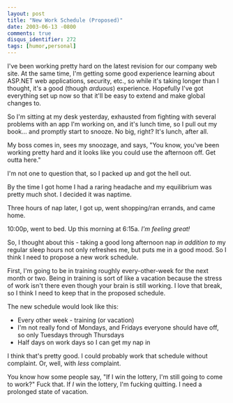 ```yaml
---
layout: post
title: "New Work Schedule (Proposed)"
date: 2003-06-13 -0800
comments: true
disqus_identifier: 272
tags: [humor,personal]
---
```

I've been working pretty hard on the latest revision for our company web
site. At the same time, I'm getting some good experience learning about
ASP.NET web applications, security, etc., so while it's taking longer
than I thought, it's a good (though *arduous*) experience. Hopefully
I've got everything set up now so that it'll be easy to extend and make
global changes to.

 So I'm sitting at my desk yesterday, exhausted from fighting with
several problems with an app I'm working on, and it's lunch time, so I
pull out my book... and promptly start to snooze. No big, right? It's
lunch, after all.

 My boss comes in, sees my snoozage, and says, "You know, you've been
working pretty hard and it looks like you could use the afternoon off.
Get outta here."

 I'm not one to question that, so I packed up and got the hell out.

 By the time I got home I had a raring headache and my equilibrium was
pretty much shot. I decided it was naptime.

 Three hours of nap later, I got up, went shopping/ran errands, and came
home.

 10:00p, went to bed. Up this morning at 6:15a. *I'm feeling great!*

 So, I thought about this - taking a good long afternoon nap *in
addition to* my regular sleep hours not only refreshes me, but puts me
in a good mood. So I think I need to propose a new work schedule.

 First, I'm going to be in training roughly every-other-week for the
next month or two. Being in training is sort of like a vacation because
the stress of work isn't there even though your brain is still working.
I love that break, so I think I need to keep that in the proposed
schedule.

 The new schedule would look like this:

-   Every other week - training (or vacation)
-   I'm not really fond of Mondays, and Fridays everyone should have
    off, so only Tuesdays through Thursdays
-   Half days on work days so I can get my nap in

I think that's pretty good. I could probably work that schedule without
complaint. Or, well, with *less* complaint.

 You know how some people say, "If I win the lottery, I'm still going to
come to work?" Fuck that. If *I* win the lottery, I'm fucking quitting.
I need a prolonged state of vacation.
